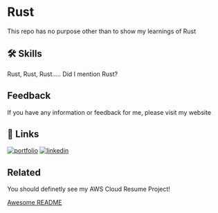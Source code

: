 # Rust
This repo has no purpose other than to show my learnings of Rust

## 🛠 Skills
Rust, Rust, Rust..... Did I mention  Rust?

## Feedback
If you have any information or feedback for me, please visit my website 

## 🔗 Links
[![portfolio](https://img.shields.io/badge/my_portfolio-000?style=for-the-badge&logo=ko-fi&logoColor=white)](https://brandonkresume.com)
[![linkedin](https://img.shields.io/badge/linkedin-0A66C2?style=for-the-badge&logo=linkedin&logoColor=white)](https://www.linkedin.com/in/brandonk14/)

## Related
You should definetly see my AWS Cloud Resume Project!

[Awesome README](https://github.com/BrandonVex/CloudResume/blob/main/README.md)